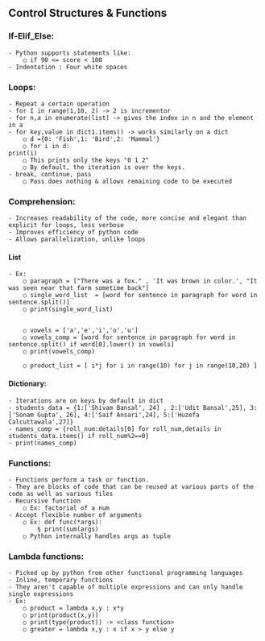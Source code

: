## Control Structures & Functions

### If-Elif_Else:

	- Python supports statements like:
		○ if 90 <= score < 100
	- Indentation : Four white spaces

### Loops:
	- Repeat a certain operation 
	- for I in range(1,10, 2) -> 2 is incrementor
	- for n,a in enumerate(list) -> gives the index in n and the element in a
	- for key,value in dict1.items() -> works similarly on a dict
		○ d ={0: 'Fish',1: 'Bird',2: 'Mammal'}
		○ for i in d:
    print(i)
		○ This prints only the keys "0 1 2"
		○ By default, the iteration is over the keys.
	- break, continue, pass
		○ Pass does nothing & allows remaining code to be executed

### Comprehension:
	- Increases readability of the code, more concise and elegant than explicit for loops, less verbose
	- Improves efficiency of python code
	- Allows parallelization, unlike loops

#### List
	- Ex:
		○ paragraph = ["There was a fox." , 'It was brown in color.', "It was seen near that farm sometime back"]
		○ single_word_list  = [word for sentence in paragraph for word in sentence.split()]
		○ print(single_word_list)


		○ vowels = ['a','e','i','o','u']
		○ vowels_comp = [word for sentence in paragraph for word in sentence.split() if word[0].lower() in vowels]
		○ print(vowels_comp)
	
		○ product_list = [ i*j for i in range(10) for j in range(10,20) ]
		

#### Dictionary:
	- Iterations are on keys by default in dict
	- students_data = {1:['Shivam Bansal', 24] , 2:['Udit Bansal',25], 3:['Sonam Gupta', 26], 4:['Saif Ansari',24], 5:['Huzefa Calcuttawala',27]}
	- names_comp = {roll_num:details[0] for roll_num,details in students_data.items() if roll_num%2==0}
	- print(names_comp)
	
	
### Functions:
	- Functions perform a task or function.
	- They are blocks of code that can be reused at various parts of the code as well as various files
	- Recursive function 
		○ Ex: factorial of a num
	- Accept flexible number of arguments
		○ Ex: def func(*args):
			§ print(sum(args)
		○ Python internally handles args as tuple

### Lambda functions:
	- Picked up by python from other functional programming languages
	- Inline, temporary functions
	- They aren't capable of multiple expressions and can only handle single expressions
	- Ex:
		○ product = lambda x,y : x*y
		○ print(product(x,y))
		○ print(type(product)) -> <class function>
		○ greater = lambda x,y : x if x > y else y
